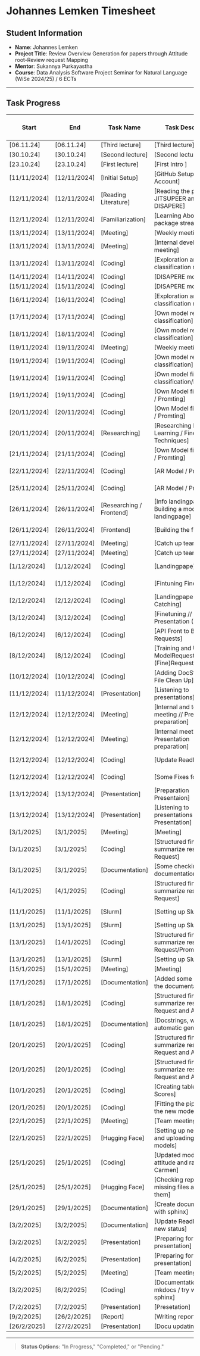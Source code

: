 # Johannes Lemken Timesheet

## Student Information
- **Name**: Johannes Lemken
- **Project Title**: Review Overview Generation for papers through Attitude root-Review request Mapping 
- **Mentor**: Sukannya Purkayastha
- **Course**: Data Analysis Software Project Seminar for Natural Language (WiSe 2024/25) / 6 ECTs

---

## Task Progress

| Start      | End        | Task Name       | Task Description         | Time Spent (hours) | Status        |
|------------|------------|-----------------|--------------------------|--------------------|---------------|
| [06.11.24]    | [06.11.24]    | [Third lecture]       | [Third lecture]                                                           | [1.5]         | [Completed]   | 
| [30.10.24] | [30.10.24] | [Second lecture]            | [Second lecture]                                                          | [1.5]         | [Completed]   | 
| [23.10.24] | [23.10.24] | [First lecture]             | [First Intro ]                                                            | [1.5]         | [Completed]   | 
| [11/11/2024] | [12/11/2024] | [Initial Setup]         | [GitHub Setup, Matrix Account]                                            | [0,5]       | [Completed] |
| [12/11/2024] | [12/11/2024] | [Reading Literature]    | [Reading the papers JITSUPEER and DISAPERE]                               | [2]       | [Completed]   |
| [12/11/2024] | [12/11/2024] | [Familiarization]       | [Learning About python package streamlit]                                 | [1]       | [Completed]     |
| [13/11/2024] | [13/11/2024] | [Meeting]               | [Weekly meeting]                                                          | [1]                | [Completed] |
| [13/11/2024] | [13/11/2024] | [Meeting]               | [Internal developer meeting]                                              | [0.5]              | [Completed] |
| [13/11/2024] | [13/11/2024] | [Coding]                | [Exploration and setup classification model]                              | [2]                | [Completed] | 
| [14/11/2024] | [14/11/2024] | [Coding]                | [DISAPERE model]                                                          | [4]                | [In Progess] |
| [15/11/2024] | [15/11/2024] | [Coding]                | [DISAPERE model]                                                          | [4]19.5              | [In Progess] |                    
| [16/11/2024] | [16/11/2024] | [Coding]                | [Exploration and setup classification model]                              | [3]                | [Completed] |
| [17/11/2024] | [17/11/2024] | [Coding]                | [Own model request classification]                                        | [3]                | [In Progess] |
| [18/11/2024] | [18/11/2024] | [Coding]                | [Own model request classification]                                        | [3]                | [In Progress] |
| [19/11/2024] | [19/11/2024] | [Meeting]               | [Weekly meeting]                                                          | [1]                | [Completed] |
| [19/11/2024] | [19/11/2024] | [Coding]                | [Own model request classification]                                        | [1]                | [Completed] |
| [19/11/2024] | [19/11/2024] | [Coding]                | [Own model fine quest classification/Finetuning]                          | [4]                | [In Progress] |
| [19/11/2024] | [19/11/2024] | [Coding]                | [Own Model fine request / Promting]                                       | [3]                | [In Progress] |
| [20/11/2024] | [20/11/2024] | [Coding]                | [Own Model fine request / Promting]                                       | [1,5]              | [In Progress] |
| [20/11/2024] | [20/11/2024] | [Researching]           | [Researching Few Shot Learning / Fine Tuning Techniques]                  | [3]                | [Completed] |
| [21/11/2024] | [21/11/2024] | [Coding]                |   [Own Model fine request / Promting]                                     | [3]                | [Completed] |
| [22/11/2024] | [22/11/2024] | [Coding]                | [AR Model / Promting]                                                     | [3]                | [In Progress] |    
| [25/11/2024] | [25/11/2024] | [Coding]                | [AR Model / Promting]                                                     | [4]                | [In Progress] |     
| [26/11/2024] | [26/11/2024] | [Researching / Frontend]| [Info landingpape / Building a mockup for landingpage]                    | [2,5]              | [Completed] |
| [26/11/2024] | [26/11/2024] | [Frontend]              | [Building the frontpage]                                                  | [4]                | [In Progress] |
| [27/11/2024] | [27/11/2024] | [Meeting]               | [Catch up team meeting]                                                   | [2]                | [Completed] |
| [27/11/2024] | [27/11/2024] | [Meeting]               | [Catch up team meeting]                                                   | [2]                | [Completed] |
| [1/12/2024] | [1/12/2024] | [Coding]                  | [Landingpape]                                                             | [3]                | [In Progress] |
| [1/12/2024] | [1/12/2024] | [Coding]                  | [Fintuning Finerequest]                                                   | [4.5]                | [In Progress] |
| [2/12/2024] | [2/12/2024] | [Coding]                  | [Landingpape // Error Catching]                                           | [2.5]                | [Completed] |
| [3/12/2024] | [3/12/2024] | [Coding]                  | [Finetuning // Fix Presentation (Paths)]                                  | [4.5]              | [In Progress] |
| [6/12/2024] | [6/12/2024] | [Coding]                  | [API Front to Back Requests]                                              | [5]                | [In Progress] |   
| [8/12/2024] | [8/12/2024] | [Coding]                  | [Training and Update ModelRequest (Fine)RequestClassifier]                | [7]                | [In Progress] |
| [10/12/2024] | [10/12/2024] | [Coding]                | [Adding DocStrings // File Clean Up]                                      | [2.5]                | [Completed] |
| [11/12/2024] | [11/12/2024] | [Presentation]          | [Listening to presentations]                                              | [2]               | [Completed] |
| [12/12/2024] | [12/12/2024] | [Meeting]               | [Internal and team meeting // Presentation preparation]                   | [3]               | [Completed] |
| [12/12/2024] | [12/12/2024] | [Meeting]               | [Internal meeting // Presentation preparation]                            | [4]               | [Completed] |
| [12/12/2024] | [12/12/2024] | [Coding]                | [Update ReadMe ]                                                          | [3]               | [In Progress] |
| [12/12/2024] | [12/12/2024] | [Coding]                | [Some Fixes for Pipeline]                                                 | [2]               | [In Progress] |
| [13/12/2024] | [13/12/2024] | [Presentation]          | [Preparation Presentaion]                                                 | [6]               | [Completed] |
| [13/12/2024] | [13/12/2024] | [Presentation]          | [Listening to presentations // Own Presentation]                          | [2]               | [Completed] |
| [3/1/2025] | [3/1/2025] | [Meeting]                   | [Meeting]                                                                 | [1]               | [Completed] |
| [3/1/2025] | [3/1/2025] | [Coding]                    | [Structured fine tuning to summarize results / Request]                   | [3]               | [In Progress] |
| [3/1/2025] | [3/1/2025] | [Documentation]             | [Some checking for documentation content]                                 | [3]               | [In Progress] |
| [4/1/2025] | [4/1/2025] | [Coding]                    | [Structured fine tuning to summarize results / Fine Request]              | [3]               | [In Progress] |
| [11/1/2025] | [11/1/2025] | [Slurm]                   | [Setting up Slurm]                                                        | [3]               | [In Progress] |
| [13/1/2025] | [13/1/2025] | [Slurm]                   | [Setting up Slurm]                                                        | [4]               | [Completed] |
| [13/1/2025] | [14/1/2025] | [Coding]                  | [Structured fine tuning to summarize results / Fine Request/Prompting]    | [7]               | [Completed] |
| [13/1/2025] | [13/1/2025] | [Slurm]                   | [Setting up Slurm]                                                        | [4]               | [Completed] |
| [15/1/2025] | [15/1/2025] | [Meeting]                 | [Meeting]                                                                 | [1]               | [Completed] |
| [17/1/2025] | [17/1/2025] | [Documentation]           | [Added some parts to the documentation]                                   | [1]               | [Completed] |
| [18/1/2025] | [18/1/2025] | [Coding]                  | [Structured fine tuning to summarize results / Fine Request and Attitude] | [3]               | [Completed] |
| [18/1/2025] | [18/1/2025] | [Documentation]           | [Docstrings, writing and automatic generation]                            | [2]               | [In Progress] |
| [20/1/2025] | [20/1/2025] | [Coding]                  | [Structured fine tuning to summarize results / Fine Request and Attitude] | [2]               | [In Progress] |
| [20/1/2025] | [20/1/2025] | [Coding]                  | [Structured fine tuning to summarize results / Fine Request and Attitude] | [2]               | [Completed] |
| [10/1/2025] | [20/1/2025] | [Coding]                  | [Creating table for F1- Scores]                                           | [2]               | [Completed] |
| [20/1/2025] | [20/1/2025] | [Coding]                  | [Fitting the pipeline to the new model]                                   | [3]               | [Completed] |
| [22/1/2025] | [22/1/2025] | [Meeting]                 | [Team meeting]                                                            | [1]                | [Completed] |
| [22/1/2025] | [22/1/2025] | [Hugging Face]            | [Setting up new repos and uploading all models]                           | [3]             | [Completed] |
| [25/1/2025] | [25/1/2025] | [Coding]                  | [Updated models for attitude and ran code for Carmen]                     | [1]             | [Completed] |
| [25/1/2025] | [25/1/2025] | [Hugging Face]            | [Checking repos for missing files and addind them]                        | [2]              | [Completed] |
| [29/1/2025] | [29/1/2025] | [Documentation]           | [Create documentation with sphinx]                                        | [4]             | [In progress] |
| [3/2/2025] | [3/2/2025] | [Documentation]             | [Update ReadMe to the new status]                                         | [3]             | [In progress] |
| [3/2/2025] | [3/2/2025] | [Presentation]              | [Preparing for poster presentation]                                       | [3]             | [In progress] |
| [4/2/2025] | [6/2/2025] | [Presentation]              | [Preparing for poster presentation]                                       | [3]             | [Completed] |
| [5/2/2025] | [5/2/2025] | [Meeting]                   | [Team meeting]                                                            | [1]             | [Completed] |
| [3/2/2025] | [6/2/2025] | [Coding]                    | [Documentation with mkdocs / try with sphinx]                             | [9]             | [Completed] |
| [7/2/2025] | [7/2/2025] | [Presentation]              | [Presetation]                                                             | [2]             | [Completed] |
| [9/2/2025] | [26/2/2025] | [Report]                   | [Writing report]                                                          | [12]            | [Completed] |
| [26/2/2025] | [27/2/2025] | [Presentation]            | [Docu updating]                                                           | [3]             | [Completed] |
---

> **Status Options**: "In Progress," "Completed," or "Pending."
